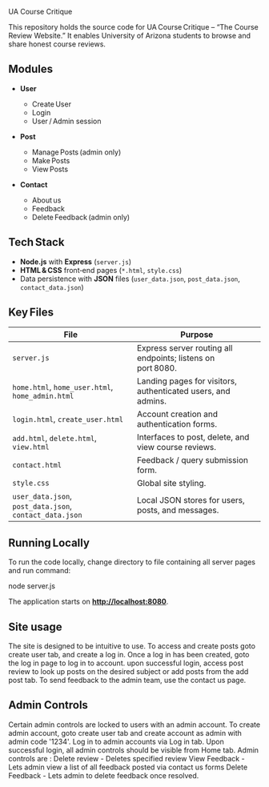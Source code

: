 
 UA Course Critique

This repository holds the source code for UA Course Critique – “The Course Review Website.” It enables University of Arizona students to browse and share honest course reviews.

## Modules

* **User**

  * Create User
  * Login
  * User / Admin session
* **Post**

  * Manage Posts (admin only)
  * Make Posts
  * View Posts
* **Contact**

  * About us
  * Feedback
  * Delete Feedback (admin only)

## Tech Stack

* **Node.js** with **Express** (`server.js`) 
* **HTML & CSS** front‑end pages (`*.html`, `style.css`)
* Data persistence with **JSON** files (`user_data.json`, `post_data.json`, `contact_data.json`)

## Key Files

| File                                                    | Purpose                                                                   |
| ------------------------------------------------------- | ------------------------------------------------------------------------- |
| `server.js`                                             | Express server routing all endpoints; listens on port 8080.               |
| `home.html`, `home_user.html`, `home_admin.html`        | Landing pages for visitors, authenticated users, and admins.              |
| `login.html`, `create_user.html`                        | Account creation and authentication forms.                                |
| `add.html`, `delete.html`, `view.html`                  | Interfaces to post, delete, and view course reviews.                      |
| `contact.html`                                          | Feedback / query submission form.                                         |
| `style.css`                                             | Global site styling.                                                      |
| `user_data.json`, `post_data.json`, `contact_data.json` | Local JSON stores for users, posts, and messages.                         |

## Running Locally

To run the code locally, change directory to file containing all server pages and run command:

node server.js

The application starts on **[http://localhost:8080](http://localhost:8080)**. 

## Site usage

The site is designed to be intuitive to use.
To access and create posts goto create user tab, and create a log in. Once a log in has been created, goto the log in page to log in to account.
upon successful login, access post review to look up posts on the desired subject or add posts from the add post tab.
To send feedback to the admin team, use the contact us page.

## Admin Controls

Certain admin controls are locked to users with an admin account. To create admin account, goto create user tab and create account as admin with admin code '1234'.
Log in to admin accounts via Log in tab.
Upon successful login, all admin controls should be visible from Home tab. Admin controls are : 
Delete review - Deletes specified review
View Feedback - Lets admin view a list of all feedback posted via contact us forms
Delete Feedback - Lets admin to delete feedback once resolved.


